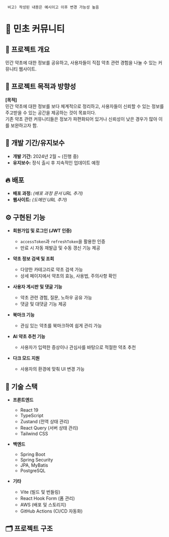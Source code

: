 ```
 비고) 작성된 내용은 예시이고 이후 변경 가능성 높음
```
# 🌿 민초 커뮤니티

## 📌 프로젝트 개요
민간 약초에 대한 정보를 공유하고, 사용자들이 직접 약초 관련 경험을 나눌 수 있는 커뮤니티 웹사이트.

## 🎯 프로젝트 목적과 방향성
**[목적]**  
민간 약초에 대한 정보를 보다 체계적으로 정리하고, 사용자들이 신뢰할 수 있는 정보를 주고받을 수 있는 공간을 제공하는 것이 목표이다.  
기존 약초 관련 커뮤니티들은 정보가 파편화되어 있거나 신뢰성이 낮은 경우가 많아 이를 보완하고자 함.

## 📅 개발 기간/유지보수
- **개발 기간:** 2024년 2월 ~ (진행 중)
- **유지보수:** 정식 출시 후 지속적인 업데이트 예정

## 🔥 배포
- **배포 과정:** _(배포 과정 문서 URL 추가)_
- **웹사이트:** _(도메인 URL 추가)_

## ⚙ 구현된 기능
- **회원가입 및 로그인 (JWT 인증)**
  - `accessToken`과 `refreshToken`을 활용한 인증
  - 만료 시 자동 재발급 및 수동 갱신 기능 제공

- **약초 정보 검색 및 조회**
  - 다양한 카테고리로 약초 검색 가능
  - 상세 페이지에서 약초의 효능, 사용법, 주의사항 확인

- **사용자 게시판 및 댓글 기능**
  - 약초 관련 경험, 질문, 노하우 공유 가능
  - 댓글 및 대댓글 기능 제공

- **북마크 기능**
  - 관심 있는 약초를 북마크하여 쉽게 관리 가능

- **AI 약초 추천 기능**
  - 사용자가 입력한 증상이나 관심사를 바탕으로 적절한 약초 추천

- **다크 모드 지원**
  - 사용자의 환경에 맞춰 UI 변경 가능

## 🧰 기술 스택
- **프론트엔드**
  - React 19
  - TypeScript
  - Zustand (전역 상태 관리)
  - React Query (서버 상태 관리)
  - Tailwind CSS

- **백엔드**
  - Spring Boot
  - Spring Security
  - JPA, MyBatis
  - PostgreSQL

- **기타**
  - Vite (빌드 및 번들링)
  - React Hook Form (폼 관리)
  - AWS (배포 및 스토리지)
  - GitHub Actions (CI/CD 자동화)

## 🗂️ 프로젝트 구조
```
```
